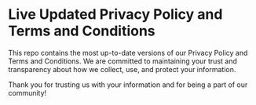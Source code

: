 # Live Updated Privacy Policy and Terms and Conditions

This repo contains the most up-to-date versions of our Privacy Policy and Terms and Conditions. We are committed to maintaining your trust and transparency about how we collect, use, and protect your information. 

Thank you for trusting us with your information and for being a part of our community!
